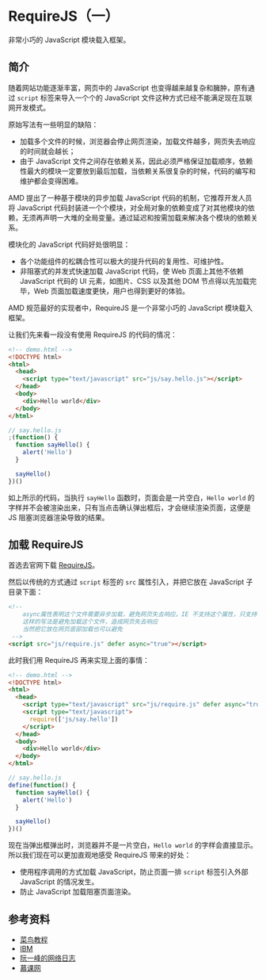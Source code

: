 # RequireJS（一）

非常小巧的 JavaScript 模块载入框架。

## 简介

随着网站功能逐渐丰富，网页中的 JavaScript 也变得越来越复杂和臃肿，原有通过 `script` 标签来导入一个个的 JavaScript 文件这种方式已经不能满足现在互联网开发模式。

原始写法有一些明显的缺陷：

- 加载多个文件的时候，浏览器会停止网页渲染，加载文件越多，网页失去响应的时间就会越长；
- 由于 JavaScript 文件之间存在依赖关系，因此必须严格保证加载顺序，依赖性最大的模块一定要放到最后加载，当依赖关系很复杂的时候，代码的编写和维护都会变得困难。

AMD 提出了一种基于模块的异步加载 JavaScript 代码的机制，它推荐开发人员将 JavaScript 代码封装进一个个模块，对全局对象的依赖变成了对其他模块的依赖，无须再声明一大堆的全局变量。通过延迟和按需加载来解决各个模块的依赖关系。

模块化的 JavaScript 代码好处很明显：

- 各个功能组件的松耦合性可以极大的提升代码的复用性、可维护性。
- 非阻塞式的并发式快速加载 JavaScript 代码，使 Web 页面上其他不依赖 JavaScript 代码的 UI 元素，如图片、CSS 以及其他 DOM 节点得以先加载完毕，Web 页面加载速度更快，用户也得到更好的体验。

AMD 规范最好的实现者中，RequireJS 是一个非常小巧的 JavaScript 模块载入框架。

让我们先来看一段没有使用 RequireJS 的代码的情况：

```html
<!-- demo.html -->
<!DOCTYPE html>
<html>
  <head>
    <script type="text/javascript" src="js/say.hello.js"></script>
  </head>
  <body>
    <div>Hello world</div>
  </body>
</html>
```

```javascript
// say.hello.js
;(function() {
  function sayHello() {
    alert('Hello')
  }

  sayHello()
})()
```

如上所示的代码，当执行 `sayHello` 函数时，页面会是一片空白，`Hello world` 的字样并不会被渲染出来，只有当点击确认弹出框后，才会继续渲染页面，这便是 JS 阻塞浏览器渲染导致的结果。

## 加载 RequireJS

首选去官网下载 [RequireJS](https://requirejs.org/)。

然后以传统的方式通过 `script` 标签的 `src` 属性引入，并把它放在 JavaScript 子目录下面：

```html
<!--
    async属性表明这个文件需要异步加载，避免网页失去响应。IE 不支持这个属性，只支持 defer
    这样的写法是避免加载这个文件，造成网页失去响应
    当然把它放在网页底部加载也可以避免
 -->
<script src="js/require.js" defer async="true"></script>
```

此时我们用 RequireJS 再来实现上面的事情：

```html
<!-- demo.html -->
<!DOCTYPE html>
<html>
  <head>
    <script type="text/javascript" src="js/require.js" defer async="true"></script>
    <script type="text/javascript">
      require(['js/say.hello'])
    </script>
  </head>
  <body>
    <div>Hello world</div>
  </body>
</html>
```

```javascript
// say.hello.js
define(function() {
  function sayHello() {
    alert('Hello')
  }

  sayHello()
})()
```

现在当弹出框弹出时，浏览器并不是一片空白，`Hello world` 的字样会直接显示。所以我们现在可以更加直观地感受 RequireJS 带来的好处：

- 使用程序调用的方式加载 JavaScript，防止页面一排 `script` 标签引入外部 JavaScript 的情况发生。
- 防止 JavaScript 加载阻塞页面渲染。

## 参考资料

- [菜鸟教程](http://www.runoob.com/w3cnote/requirejs-tutorial-1.html)
- [IBM](https://www.ibm.com/developerworks/cn/web/1209_shiwei_requirejs/index.html)
- [阮一峰的网络日志](http://www.ruanyifeng.com/blog/2012/11/require_js.html)
- [慕课网](https://www.imooc.com/learn/787)

